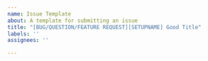 ```yaml
---
name: Issue Template
about: A template for submitting an issue
title: "[BUG/QUESTION/FEATURE REQUEST][SETUPNAME] Good Title"
labels: ''
assignees: ''

---
```


<!-- 
If you're having an issue... Well, that's why you're here right? 

If you're having a problem or question on why certain things doesn't work, did you already read the wiki? Do you have the needed dependencies installed? If no, please read it. 

Wiki: https://github.com/manilarome/the-glorious-dotfiles/wiki
Dependencies: https://github.com/manilarome/the-glorious-dotfiles/wiki/Dependencies

Have you read it already? Are you sure? If no, please read it.

Wiki: https://github.com/manilarome/the-glorious-dotfiles/wiki
Dependencies: https://github.com/manilarome/the-glorious-dotfiles/wiki/Dependencies

Have you read it already? Are you sure? If no, please read it.

Wiki: https://github.com/manilarome/the-glorious-dotfiles/wiki
Dependencies: https://github.com/manilarome/the-glorious-dotfiles/wiki/Dependencies

while (not wiki.Read) do
    Wiki: https://github.com/manilarome/the-glorious-dotfiles/wiki  
    Dependencies: https://github.com/manilarome/the-glorious-dotfiles/wiki/Dependencies
done
 -->
